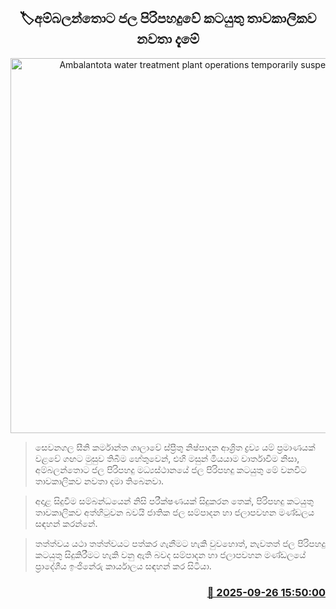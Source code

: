 <p align='center'><b><h2 align='center' title='Ambalantota water treatment plant operations temporarily suspended'>🏷අම්බලන්තොට ජල පිරිපහදුවේ කටයුතු තාවකාලිකව නවතා දැමේ</h2></b></p>
<p align='center'><img src='https://helakuru.sgp1.cdn.digitaloceanspaces.com/esana/images/lib/water-cut-new[1].jpg' width='600' alt='Ambalantota water treatment plant operations temporarily suspended'></p>

> සෙවනගල සීනි කර්මාන්ත ශාලාවේ ස්ප්‍රීතු නිෂ්පාදන ආශ්‍රිත ද්‍රව්‍ය යම් ප්‍රමාණයක් වළවේ ගඟට මුසුව තිබීම හේතුවෙන්, එහි මසුන් මියයාම වාර්තාවීම නිසා, අම්බලන්තොට ජල පිරිපහදු මධ්‍යස්ථානයේ ජල පිරිපහදු කටයුතු මේ වනවිට තාවකාලිකව නවතා දමා තිබෙනවා.

> අදාළ සිදුවීම සම්බන්ධයෙන් නිසි පරීක්ෂණයක් සිදුකරන තෙක්, පිරිපහදු කටයුතු තාවකාලිකව අත්හිටුවන බවයි ජාතික ජල සම්පාදන හා ජලාපවහන මණ්ඩලය සඳහන් ක‍රන්නේ.

> තත්ත්වය යථා තත්ත්වයට පත්කර ගැනීමට හැකි වුවහොත්, නැවතත් ජල පිරිපහදු කටයුතු සිදුකිරීමට හැකි වනු ඇති බවද සම්පාදන හා ජලාපවහන මණ්ඩලයේ ප්‍රාදේශීය ඉංජිනේරු කාර්යාලය සඳහන් කර සිටියා.



<h3 align='right'><a href='https://www.helakuru.lk/esana/p/114005/'>📅 2025-09-26 15:50:00</a></h3>
